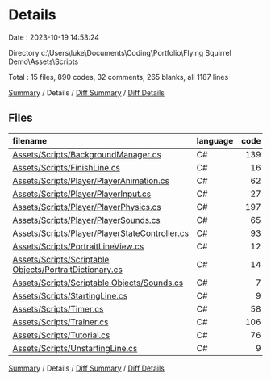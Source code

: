 # Details

Date : 2023-10-19 14:53:24

Directory c:\\Users\\luke\\Documents\\Coding\\Portfolio\\Flying Squirrel Demo\\Assets\\Scripts

Total : 15 files,  890 codes, 32 comments, 265 blanks, all 1187 lines

[Summary](results.md) / Details / [Diff Summary](diff.md) / [Diff Details](diff-details.md)

## Files
| filename | language | code | comment | blank | total |
| :--- | :--- | ---: | ---: | ---: | ---: |
| [Assets/Scripts/BackgroundManager.cs](/Assets/Scripts/BackgroundManager.cs) | C# | 139 | 8 | 43 | 190 |
| [Assets/Scripts/FinishLine.cs](/Assets/Scripts/FinishLine.cs) | C# | 16 | 0 | 7 | 23 |
| [Assets/Scripts/Player/PlayerAnimation.cs](/Assets/Scripts/Player/PlayerAnimation.cs) | C# | 62 | 3 | 13 | 78 |
| [Assets/Scripts/Player/PlayerInput.cs](/Assets/Scripts/Player/PlayerInput.cs) | C# | 27 | 1 | 14 | 42 |
| [Assets/Scripts/Player/PlayerPhysics.cs](/Assets/Scripts/Player/PlayerPhysics.cs) | C# | 197 | 18 | 54 | 269 |
| [Assets/Scripts/Player/PlayerSounds.cs](/Assets/Scripts/Player/PlayerSounds.cs) | C# | 65 | 0 | 17 | 82 |
| [Assets/Scripts/Player/PlayerStateController.cs](/Assets/Scripts/Player/PlayerStateController.cs) | C# | 93 | 2 | 23 | 118 |
| [Assets/Scripts/PortraitLineView.cs](/Assets/Scripts/PortraitLineView.cs) | C# | 12 | 0 | 6 | 18 |
| [Assets/Scripts/Scriptable Objects/PortraitDictionary.cs](/Assets/Scripts/Scriptable%20Objects/PortraitDictionary.cs) | C# | 14 | 0 | 4 | 18 |
| [Assets/Scripts/Scriptable Objects/Sounds.cs](/Assets/Scripts/Scriptable%20Objects/Sounds.cs) | C# | 7 | 0 | 2 | 9 |
| [Assets/Scripts/StartingLine.cs](/Assets/Scripts/StartingLine.cs) | C# | 9 | 0 | 9 | 18 |
| [Assets/Scripts/Timer.cs](/Assets/Scripts/Timer.cs) | C# | 58 | 0 | 16 | 74 |
| [Assets/Scripts/Trainer.cs](/Assets/Scripts/Trainer.cs) | C# | 106 | 0 | 36 | 142 |
| [Assets/Scripts/Tutorial.cs](/Assets/Scripts/Tutorial.cs) | C# | 76 | 0 | 18 | 94 |
| [Assets/Scripts/UnstartingLine.cs](/Assets/Scripts/UnstartingLine.cs) | C# | 9 | 0 | 3 | 12 |

[Summary](results.md) / Details / [Diff Summary](diff.md) / [Diff Details](diff-details.md)